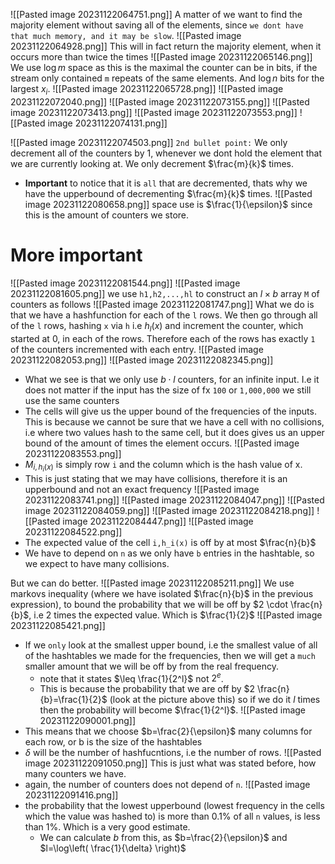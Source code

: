 ![[Pasted image 20231122064751.png]]
A matter of we want to find the majority element without saving all of the elements, since `we dont have that much memory, and it may be slow`. 
![[Pasted image 20231122064928.png]]
This will in fact return the majority element, when it occurs more than twice the times
![[Pasted image 20231122065146.png]]
We use $\log m$ space as this is the maximal the counter can be in bits, if the stream only contained `m` repeats of the same elements. And $\log n$ bits for the largest $x_{i}$.
![[Pasted image 20231122065728.png]]
![[Pasted image 20231122072040.png]]
![[Pasted image 20231122073155.png]]
![[Pasted image 20231122073413.png]]
![[Pasted image 20231122073553.png]]
![[Pasted image 20231122074131.png]]

![[Pasted image 20231122074503.png]]
`2nd bullet point:` We only decrement all of the counters by 1, whenever we dont hold the element that we are currently looking at. We only decrement $\frac{m}{k}$ times. 
- **Important** to notice that it is `all` that are decremented, thats why we have the upperbound of decrementing $\frac{m}{k}$ times.
![[Pasted image 20231122080658.png]]
space use is $\frac{1}{\epsilon}$ since this is the amount of counters we store.
# More important
![[Pasted image 20231122081544.png]]
![[Pasted image 20231122081605.png]]
we use `h1,h2,...,hl` to construct an $l\times b$ array `M` of counters as follows
![[Pasted image 20231122081747.png]]
What we do is that we have a hashfunction for each of the `l` rows. We then go through all of the `l` rows, hashing `x` via `h` i.e $h_{l}(x)$ and increment the counter, which started at 0, in each of the rows. Therefore each of the rows has exactly `1` of the counters incremented with each entry.
![[Pasted image 20231122082053.png]]
![[Pasted image 20231122082345.png]]
- What we see is that we only use $b \cdot l$ counters, for an infinite input. I.e it does not matter if the input has the size of fx `100` or `1,000,000` we still use the same counters
- The cells will give us the upper bound of the frequencies of the inputs. This is because we cannot be sure that we have a cell with no collisions, i.e where two values hash to the same cell, but it does gives us an upper bound of the amount of times the element occurs.
![[Pasted image 20231122083553.png]]
- $M_{i, h_{i}(x)}$ is simply row `i` and the column which is the hash value of x.
- This is just stating that we may have collisions, therefore it is an upperbound and not an exact frequency
![[Pasted image 20231122083741.png]]
![[Pasted image 20231122084047.png]]
![[Pasted image 20231122084059.png]]
![[Pasted image 20231122084218.png]]
![[Pasted image 20231122084447.png]]
![[Pasted image 20231122084522.png]]
- The expected value of the cell `i,h_i(x)` is off by at most $\frac{n}{b}$
- We have to depend on `n` as we only have `b` entries in the hashtable, so we expect to have many collisions. 

But we can do better.
![[Pasted image 20231122085211.png]]
We use markovs inequality (where we have isolated $\frac{n}{b}$ in the previous expression), to bound the probability that we will be off by $2 \cdot \frac{n}{b}$, i.e 2 times the expected value. Which is $\frac{1}{2}$
![[Pasted image 20231122085421.png]]
- If we `only` look at the smallest upper bound, i.e the smallest value of all of the hashtables we made for the frequencies, then we will get a `much` smaller amount that we will be off by from the real frequency.
	- note that it states $\leq \frac{1}{2^l}$ not $2^e$.
	- This is because the probability that we are off by $2 \frac{n}{b}=\frac{1}{2}$ (look at the picture above this) so if we do it $l$ times then the probability will become $\frac{1}{2^l}$. 
![[Pasted image 20231122090001.png]]
- This means that we choose $b=\frac{2}{\epsilon}$ many columns for each row, or b is the size of the hashtables
- $\delta$ will be the number of hashfucntions, i.e the number of rows.
![[Pasted image 20231122091050.png]]
This is just what was stated before, how many counters we have.
- again, the number of counters does not depend of `n`.
![[Pasted image 20231122091416.png]]
- the probability that the lowest upperbound (lowest frequency in the cells which the value was hashed to) is more than $0.1\%$ of all `n` values, is less than $1\%$. Which is a very good estimate.
	- We can calculate $b$ from this, as $b=\frac{2}{\epsilon}$ and $l=\log\left( \frac{1}{\delta} \right)$

